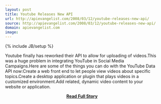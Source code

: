 ```yaml
---
layout: post
title: Youtube Releases New API
url: http://apievangelist.com/2008/03/12/youtube-releases-new-api/
source: http://apievangelist.com/2008/03/12/youtube-releases-new-api/
domain: apievangelist.com
image: 
---
```

{% include JB/setup %}<p>Youtube finally has reworked their API to allow for uploading of videos.This was a huge problem in integrating YouTube in Social Media Campaigns.Here are some of the things you can do with the YouTube Data API now:Create a web front end to let people view videos about specific topics.Create a desktop application or plugin that plays videos in a customized environment.Add related, dynamic video content to your website or application.</p>
<center><p><a href="http://apievangelist.com/2008/03/12/youtube-releases-new-api/" style='padding:25px; font-sze:18px; font-weight: bold;'>Read Full Story</a></p></center>
